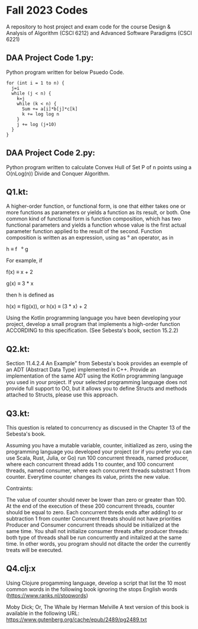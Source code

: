 # Fall 2023 Codes
A repository to host project and exam code for the course Design &amp; Analysis of Algorithm (CSCI 6212) and Advanced Software Paradigms (CSCI 6221)

## DAA Project Code 1.py: 
  Python program written for below Psuedo Code.
  ```psuedo
  for (int i = 1 to n) {
    j=i
    while (j < n) {
      k=j
      while (k < n) {
        Sum += a[i]*b[j]*c[k]
        k += log log n
      }
      j += log (j+10)
    }
  }
  ```
## DAA Project Code 2.py: 
  Python program written to calculate Convex Hull of Set P of n points using a O(nLog(n)) Divide and Conquer Algorithm.

## Q1.kt:
  A higher-order function, or functional form, is one that either takes one or more functions as parameters or yields a function as its result, or both. One common kind of functional form is function composition, which has two functional parameters and yields a function whose value is the first actual parameter function applied to the result of the second. Function composition is written as an expression, using as ° an operator, as in

  h ≡ f  ° g

  For example, if

  f(x) ≡ x + 2

  g(x) ≡ 3 * x

  then h is defined as

  h(x) ≡ f(g(x)), or h(x) ≡ (3 * x) + 2

  Using the Kotlin programming language you have been developing your project, develop a small program that implements a high-order function ACCORDING to this specification. (See Sebesta's book, section 15.2.2)

## Q2.kt:

Section 11.4.2.4 An Example" from Sebesta's book provides an exemple of an ADT (Abstract Data Type) implemented in C++. Provide an implementation of the same ADT using the Kotlin programming language you used in your project. If your selected programming language does not provide full support to OO, but it allows you to define Structs and methods attached to Structs, please use this approach.

## Q3.kt:


This question is related to concurrency as discused in the Chapter 13 of the Sebesta's book. 

Assuming you have a mutable variable, counter, initialized as zero, using the programming language you developed your project (or if you prefer you can use Scala, Rust, Julia, or Go) run 100 concurrent threads, named producer, where each concurrent thread adds 1 to counter, and 100 concurrent threads, named consumer, where each concurrent threads substract 1 from counter. Everytime counter changes its value, prints the new value. 

Contraints:

The value of counter should never be lower than zero or greater than 100.
At the end of the execution of these 200 concurrent threads, counter should be equal to zero.
Each concurrent threds ends after adding1 to or subtraction 1 from counter
Concurrent threats should not have priorities
Producer and Consumer concurrent threads should be initialized at the same time. You shall not initialize consumer threats after producer threads: both type of threads shall be run concurrently and initalized at the same time. In other words, you program should not ditacte the order the currently treats will be executed.

## Q4.clj:x

Using Clojure progamming language, develop a script that list the 10 most common words in the following book ignoring the stops English words (https://www.ranks.nl/stopwords)

Moby Dick; Or, The Whale by Herman Melville
A text version of this book is available in the following URL:
https://www.gutenberg.org/cache/epub/2489/pg2489.txt
